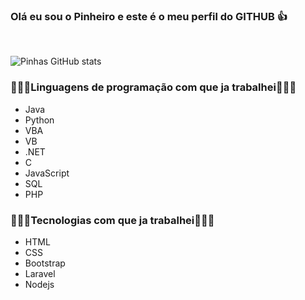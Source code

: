 ### Olá eu sou o Pinheiro e este é o meu perfil do GITHUB 👍
<br>

![Pinhas GitHub stats](https://github-readme-stats.vercel.app/api?username=Pinhas1234&show_icons=true&theme=github_dark&count_private=true)
### 👨🏻‍💻Linguagens de programação com que ja trabalhei👨🏻‍💻
<ul>
  <li>Java</li>
  <li>Python</li>
  <li>VBA</li>
  <li>VB</li>
  <li>.NET</li>
  <li>C</li>
  <li>JavaScript</li>
  <li>SQL</li>
  <li>PHP</li>
</ul>  

### 👨🏻‍💻Tecnologias com que ja trabalhei👨🏻‍💻
<ul>
  <li>HTML</li>
  <li>CSS</li>
  <li>Bootstrap</li>
  <li>Laravel</li>
  <li>Nodejs</li>
</ul>  


